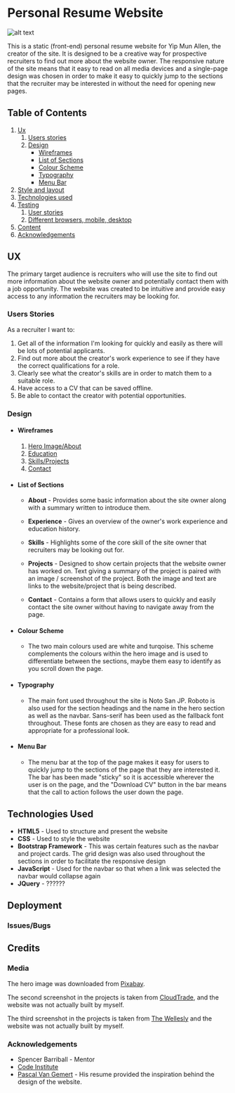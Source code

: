 # Personal Resume Website

![alt text](https://github.com/yipmunallen/First-Milestone-Project/blob/master/assets/images/websitescreenshot.png "Website Screenshot")

This is a static (front-end) personal resume website for Yip Mun Allen, the creator of the site. It is designed to be a creative way for prospective recruiters to find out more about the website owner. 
The responsive nature of the site means that it easy to read on all media devices and a single-page design was chosen in order to make it easy to quickly jump 
to the sections that the recruiter may be interested in without the need for opening new pages. 

## Table of Contents
1. [Ux](#ux)
   1. [Users stories](#users-stories)
   1. [Design](#design)
      * [Wireframes](#design)
      * [List of Sections](#list-of-sections)
      * [Colour Scheme](#colour-scheme)
      * [Typography](#typography)
      * [Menu Bar](#menubar)
1. [Style and layout](#style-and-layout)
1. [Technologies used](#technologies-used)
1. [Testing](#testing)
   1. [User stories](#user-stories)
   1. [Different browsers, mobile, desktop](#different-browsers-mobile-desktop)
1. [Content](#content)
1. [Acknowledgements](#acknowledgements)

## UX

The primary target audience is recruiters who will use the site to find out more information about the website owner and potentially contact them with a job opportunity. The website was created to be intuitive and provide easy access to any information the recruiters may be looking for.

 ### Users Stories
As a recruiter I want to:

1. Get all of the information I'm looking for quickly and easily as there will be lots of potential applicants.
1. Find out more about the creator's work experience to see if they have the correct qualifications for a role.
1. Clearly see what the creator's skills are in order to match them to a suitable role.
1. Have access to a CV that can be saved offline.
1. Be able to contact the creator with potential opportunities.

### Design

- #### Wireframes

  1. [Hero Image/About](https://github.com/yipmunallen/First-Milestone-Project/blob/master/assets/images/heroabout.png)
  2. [Education](https://github.com/yipmunallen/First-Milestone-Project/blob/master/assets/images/education.png)
  3. [Skills/Projects](https://github.com/yipmunallen/First-Milestone-Project/blob/master/assets/images/skillsprojects.png)
  4. [Contact](https://github.com/yipmunallen/First-Milestone-Project/blob/master/assets/images/contact.png)

- #### List of Sections 

  -  __About__ -
Provides some basic information about the site owner along with a summary written to introduce them.

  - __Experience__ -
Gives an overview of the owner's work experience and education history.

  - __Skills__ -
Highlights some of the core skill of the site owner that recruiters may be looking out for.

  - __Projects__ -
Designed to show certain projects that the website owner has worked on. Text giving a summary of the project is paired with an image / screenshot of the project. 
Both the image and text are links to the website/project that is being described. 

  - __Contact__ -
Contains a form that allows users to quickly and easily contact the site owner without having to navigate away from the page.

-   #### Colour Scheme
    -   The two main colours used are white and turqoise. This scheme complements the colours within the hero image and is used to differentiate between the sections, maybe them easy to identify as you scroll down the page.

 -   #### Typography
      -   The main font used throughout the site is Noto San JP. Roboto is also used for the section headings and the name in the hero section as well as the navbar. Sans-serif has been used as the fallback font throughout. These fonts are chosen as they are easy to read and appropriate for a professional look.

- #### Menu Bar

   - The menu bar at the top of the page makes it easy for users to quickly jump to the sections of the page that they are interested it. The bar has been made "sticky" so it is accessible wherever the user is on the page, and the "Download CV" button in the bar means that the call to action follows the user down the page.



## Technologies Used

- **HTML5** - Used to structure and present the website
- **CSS** - Used to style the website
- **Bootstrap Framework** - This was certain features such as the navbar and project cards. The grid design was also used throughout the sections in order to facilitate the responsive design
- **JavaScript** - Used for the navbar so that when a link was selected the navbar would collapse again
- **JQuery** - ??????

## Deployment

### Issues/Bugs

## Credits

### Media

The hero image was downloaded from [Pixabay](https://pixabay.com/photos/desktop-tidy-clean-mockup-white-2325627).

The second screenshot in the projects is taken from [CloudTrade](https://cloudtrade.com), and the website was not actually built by myself.

The third screenshot in the projects is taken from [The Wellesly](https://www.marriott.co.uk/hotels/travel/lonwb-the-wellesley-knightsbridge-a-luxury-collection-hotel-london/) and the website 
was not actually built by myself.

### Acknowledgements
- Spencer Barriball - Mentor 
- [Code Institute](https://www.codeinstitute.net/)
- [Pascal Van Gemert](http://www.pascalvangemert.nl/) - His resume provided the inspiration behind the design of the website.

